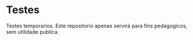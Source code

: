 # Testes
Testes temporarios.
Este repositorio apenas servirá para fins pedagogicos, sem utilidade publica.